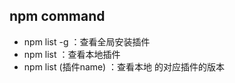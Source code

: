 ## npm   command
+  npm list -g  ：查看全局安装插件 
+  npm list    ：查看本地插件   
+  npm list (插件name) ：查看本地 的对应插件的版本
